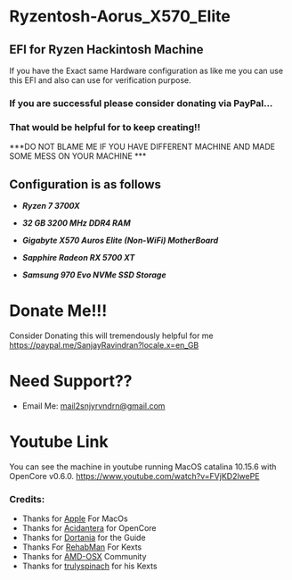 # Ryzentosh-Aorus_X570_Elite

## EFI for Ryzen Hackintosh Machine
If you have the Exact same Hardware configuration as like me you can use this EFI and also can use for verification purpose.

### If you are successful please consider donating via PayPal...
### That would be helpful for to keep creating!!

***DO NOT BLAME ME IF YOU HAVE DIFFERENT MACHINE AND MADE SOME MESS ON YOUR MACHINE ***

## Configuration is as follows ##

 - ***Ryzen 7 3700X***
 
- ***32 GB 3200 MHz DDR4 RAM***
 
- ***Gigabyte X570 Auros Elite (Non-WiFi) MotherBoard***
 
- ***Sapphire Radeon RX 5700 XT***
 
- ***Samsung 970 Evo NVMe SSD Storage***

 
 # Donate Me!!!
 
Consider Donating this will tremendously helpful for me
https://paypal.me/SanjayRavindran?locale.x=en_GB


# Need Support??

- Email Me: mail2snjyrvndrn@gmail.com

# Youtube Link

You can see the machine in youtube running MacOS catalina 10.15.6 with OpenCore v0.6.0. 
https://www.youtube.com/watch?v=FVjKD2lwePE


### Credits:

- Thanks for [Apple](https://www.apple.com/ "Apple") For MacOs
- Thanks for [Acidantera](https://github.com/acidanthera "Acidantera") for OpenCore
- Thanks for [Dortania](https://dortania.github.io/OpenCore-Install-Guide/ "Dortania") for the Guide
- Thanks For [RehabMan](https://github.com/RehabMan "RehabMan") For Kexts
- Thanks for [AMD-OSX](https://forum.amd-osx.com/index.php "AMD-OSX") Community 
- Thanks for [trulyspinach](https://github.com/trulyspinach "trulyspinach") for his Kexts
